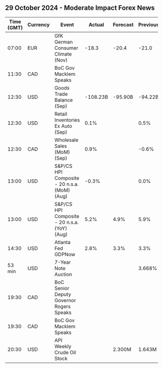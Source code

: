 ## 29 October 2024 - Moderate Impact Forex News

| Time (GMT) | Currency | Event | Actual | Forecast | Previous |
|------|----------|-------|--------|----------|----------|
| 07:00 | EUR | GfK German Consumer Climate (Nov) | -18.3 | -20.4 | -21.0 |
| 11:30 | CAD | BoC Gov Macklem Speaks |  |  |  |
| 12:30 | USD | Goods Trade Balance (Sep) | -108.23B | -95.90B | -94.22B |
| 12:30 | USD | Retail Inventories Ex Auto (Sep) | 0.1% |  | 0.5% |
| 12:30 | CAD | Wholesale Sales (MoM) (Sep) | 0.9% |  | -0.6% |
| 13:00 | USD | S&P/CS HPI Composite - 20 n.s.a. (MoM) (Aug) | -0.3% |  | 0.0% |
| 13:00 | USD | S&P/CS HPI Composite - 20 n.s.a. (YoY) (Aug) | 5.2% | 4.9% | 5.9% |
| 14:30 | USD | Atlanta Fed GDPNow | 2.8% | 3.3% | 3.3% |
| 53 min | USD | 7-Year Note Auction |  |  | 3.668% |
| 19:30 | CAD | BoC Senior Deputy Governor Rogers Speaks |  |  |  |
| 19:30 | CAD | BoC Gov Macklem Speaks |  |  |  |
| 20:30 | USD | API Weekly Crude Oil Stock |  | 2.300M | 1.643M |
